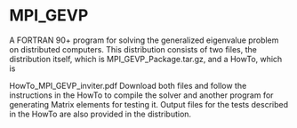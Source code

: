 # MPI_GEVP
A FORTRAN 90+ program for solving the generalized eigenvalue problem on distributed computers.
This distribution consists of two files, the distribution itself, which is
MPI_GEVP_Package.tar.gz, and a HowTo, which is

HowTo_MPI_GEVP_inviter.pdf
Download both files and follow the instructions in the HowTo to compile the solver
and another program for generating Matrix elements for testing it. Output files for
the tests described in the HowTo are also provided in the distribution. 
